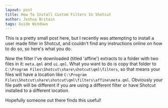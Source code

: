 ```yaml
---
layout: post
title: How To Install Custom Filters In Shotcut
author: Joshua Britain
tags: Guide Windows
---
```


This is a pretty small post here, but I recently was attempting to install a user made filter in Shotcut, and couldn't find any instructions online on how to do so, so here's what you do.

Now the filter I've downloaded (titled 'affine') extracts to a folder with two files in it: `meta.qml` and `ui.qml`. What you want to do is copy that folder to `C:\Program Files\Shotcut\share\shotcut\qml\filters`, so that means your files will have a location like `C:\Program Files\Shotcut\share\shotcut\qml\filters\affine\meta.qml`. Obviously your file path will be different if you are using a different filter or have Shotcut installed to a different location.

Hopefully someone out there finds this useful!